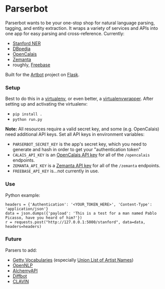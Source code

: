 Parserbot
=========

Parserbot wants to be your one-stop shop for natural language parsing, tagging, and entity extraction. It wraps a variety of services and APIs into one app for easy parsing and cross-reference. Currently:

- [Stanford NER](http://nlp.stanford.edu/software/CRF-NER.shtml)
- [DBpedia](http://dbpedia.org)
- [OpenCalais](http://www.opencalais.com/)
- [Zemanta](http://www.zemanta.com/)
- roughly, [Freebase](http://www.freebase.com/)

Built for the [Artbot](http://github.com/hyperstudio/artbot-api) project on [Flask](http://flask.pocoo.org/).

### Setup

Best to do this in a [virtualenv](http://www.virtualenv.org/en/latest/), or even better, a [virtualenvwrapper](https://virtualenvwrapper.readthedocs.org/en/latest/). After setting up and activating the virtualenv:

* `pip install .`
* `python run.py`

**Note:** All resources require a valid secret key, and some (e.g. OpenCalais) need additional API keys. Set all API keys in environment variables:

- `PARSERBOT_SECRET_KEY` is the app's secret key, which you need to generate and hash in order to get your "authentication token"
- `CALAIS_API_KEY` is an [OpenCalais API key](http://www.opencalais.com/APIkey) for all of the `/opencalais` endpoints.
- `ZEMANTA_API_KEY` is a [Zemanta API key](http://www.zemanta.com/developer/) for all of the `/zemanta` endpoints.
- `FREEBASE_API_KEY` is...not currently in use.

### Use

Python example:

	headers = {'Authentication': '<YOUR_TOKEN_HERE>', 'Content-Type': 'application/json'}
	data = json.dumps({'payload': 'This is a test for a man named Pablo Picasso, have you heard of him?'})
	r = requests.post("http://127.0.0.1:5000/stanford", data=data, headers=headers)

### Future

Parsers to add:

* [Getty Vocabularies](http://www.getty.edu/research/tools/vocabularies/) (especially [Union List of Artist Names](http://www.getty.edu/research/tools/vocabularies/ulan/index.html))
* [OpenNLP](https://opennlp.apache.org/)
* [AlchemyAPI](http://www.alchemyapi.com/)
* [Diffbot](http://www.diffbot.com/)
* [CLAVIN](http://clavin.bericotechnologies.com/)
